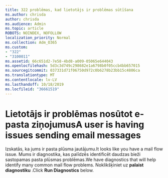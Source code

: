 ```yaml
---
title: 322 problēmas, kad lietotājs ir problēmas sūtīšana
ms.author: chrisda
author: chrisda
ms.audience: Admin
ms.topic: article
ROBOTS: NOINDEX, NOFOLLOW
localization_priority: Normal
ms.collection: Adm_O365
ms.custom:
- "322"
- "3100011"
ms.assetid: 66c651d2-7e58-4bd8-a009-05065e644043
ms.openlocfilehash: 5d3c3d749c298682e1a6798b0f05ccb4bb657015
ms.sourcegitcommit: 037331d71f06750d972c0b6278b23bb15c4806ca
ms.translationtype: MT
ms.contentlocale: lv-LV
ms.lasthandoff: 10/18/2019
ms.locfileid: "36661519"
---
```

# <a name="a-user-is-having-issues-sending-email-messages"></a><span data-ttu-id="bd991-102">Lietotājs ir problēmas nosūtot e-pasta ziņojumus</span><span class="sxs-lookup"><span data-stu-id="bd991-102">A user is having issues sending email messages</span></span>

<span data-ttu-id="bd991-103">Izskatās, ka jums ir pasta plūsma jautājumu.</span><span class="sxs-lookup"><span data-stu-id="bd991-103">It looks like you have a mail flow issue.</span></span> <span data-ttu-id="bd991-104">Mums ir diagnostika, kas palīdzēs identificēt daudzas bieži sastopamas pasta plūsmas problēmas.</span><span class="sxs-lookup"><span data-stu-id="bd991-104">We have diagnostics that will help identify many common mail flow problems.</span></span> <span data-ttu-id="bd991-105">Noklikšķiniet uz **palaist diagnostiku** .</span><span class="sxs-lookup"><span data-stu-id="bd991-105">Click **Run Diagnostics** below.</span></span>
